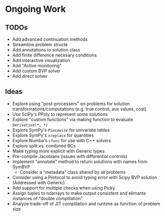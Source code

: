 # Ongoing Work

## TODOs

- Add advanced continuation methods
- Streamline problem structe
- Add annotations to solution class
- Add finite difference necesary conditions
- Add interactive visualization
- Add "Active monitoring"
- Add custom BVP solver
- Add direct solver

## Ideas

- Explore using "post-processers" on problems for solution transformations/computations (e.g. true control, aux values, cost)
- Use SciPy's PPoly to represent some solutions
- Explore "custom functions" via making function to evaluate `Derivative(*, *)`
- Explore SymPy's `Piecewise` for univariate tables
- Explore SymPy's `xreplace` for quantities
- Explore Numba's `cfunc` for use with C++ solvers
- Explore split vs. combined BCs
- Make typing more explicit with Generic types
- Pre-compile Jacobians (issues with differential controls)
- Implement "annotate" method to return solutions with names from SymBVP
    - Consider a "metadata" class shared by all problems
- Consider using a Protocol to avoid typing error with Scipy BVP solution (Addressed with Generic)
- Add support for multiple checks when using Picky
- Assign tuples to ndarrays to make output consistent and elimante instances of "double complilation"
- Analyze trade-off of JIT complilation and runtime as function of problem size
